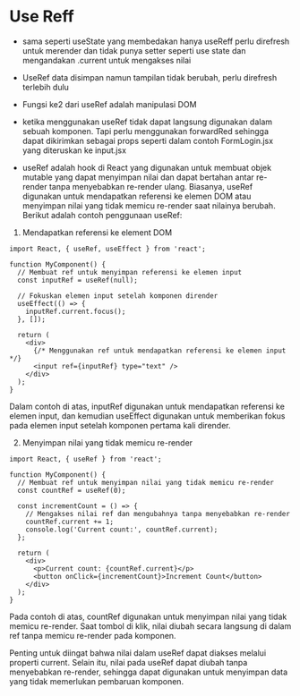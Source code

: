 # Use Reff
- sama seperti useState yang membedakan hanya useReff perlu direfresh untuk merender dan tidak punya setter seperti use state dan mengandakan .current untuk mengakses nilai
- UseRef data disimpan namun tampilan tidak berubah, perlu direfresh terlebih dulu

- Fungsi ke2 dari useRef adalah manipulasi DOM

- ketika menggunakan useRef tidak dapat langsung digunakan dalam sebuah komponen. Tapi perlu menggunakan forwardRed sehingga dapat dikirimkan sebagai props seperti dalam contoh FormLogin.jsx yang diteruskan ke input.jsx

- useRef adalah hook di React yang digunakan untuk membuat objek mutable yang dapat menyimpan nilai dan dapat bertahan antar re-render tanpa menyebabkan re-render ulang. Biasanya, useRef digunakan untuk mendapatkan referensi ke elemen DOM atau menyimpan nilai yang tidak memicu re-render saat nilainya berubah. Berikut adalah contoh penggunaan useRef:
1. Mendapatkan referensi ke element DOM
```
import React, { useRef, useEffect } from 'react';

function MyComponent() {
  // Membuat ref untuk menyimpan referensi ke elemen input
  const inputRef = useRef(null);

  // Fokuskan elemen input setelah komponen dirender
  useEffect(() => {
    inputRef.current.focus();
  }, []);

  return (
    <div>
      {/* Menggunakan ref untuk mendapatkan referensi ke elemen input */}
      <input ref={inputRef} type="text" />
    </div>
  );
}

```
Dalam contoh di atas, inputRef digunakan untuk mendapatkan referensi ke elemen input, dan kemudian useEffect digunakan untuk memberikan fokus pada elemen input setelah komponen pertama kali dirender.

2. Menyimpan nilai yang tidak memicu re-render
```
import React, { useRef } from 'react';

function MyComponent() {
  // Membuat ref untuk menyimpan nilai yang tidak memicu re-render
  const countRef = useRef(0);

  const incrementCount = () => {
    // Mengakses nilai ref dan mengubahnya tanpa menyebabkan re-render
    countRef.current += 1;
    console.log('Current count:', countRef.current);
  };

  return (
    <div>
      <p>Current count: {countRef.current}</p>
      <button onClick={incrementCount}>Increment Count</button>
    </div>
  );
}

```

Pada contoh di atas, countRef digunakan untuk menyimpan nilai yang tidak memicu re-render. Saat tombol di klik, nilai diubah secara langsung di dalam ref tanpa memicu re-render pada komponen.

Penting untuk diingat bahwa nilai dalam useRef dapat diakses melalui properti current. Selain itu, nilai pada useRef dapat diubah tanpa menyebabkan re-render, sehingga dapat digunakan untuk menyimpan data yang tidak memerlukan pembaruan komponen.